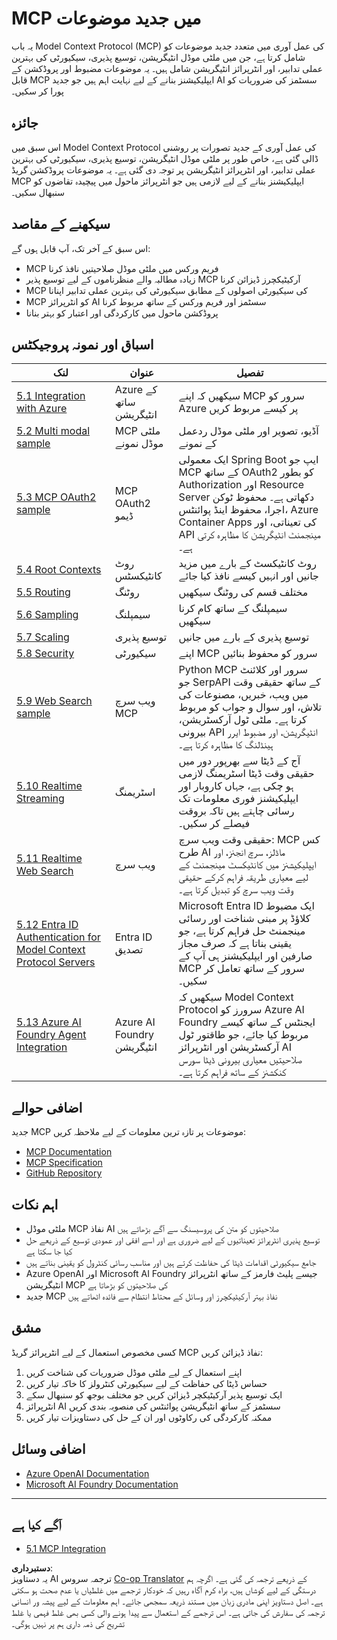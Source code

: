 <!--
CO_OP_TRANSLATOR_METADATA:
{
  "original_hash": "748c61250d4a326206b72b28f6154615",
  "translation_date": "2025-07-02T08:57:44+00:00",
  "source_file": "05-AdvancedTopics/README.md",
  "language_code": "ur"
}
-->
# MCP میں جدید موضوعات

یہ باب Model Context Protocol (MCP) کی عمل آوری میں متعدد جدید موضوعات کو شامل کرتا ہے، جن میں ملٹی موڈل انٹیگریشن، توسیع پذیری، سیکیورٹی کی بہترین عملی تدابیر، اور انٹرپرائز انٹیگریشن شامل ہیں۔ یہ موضوعات مضبوط اور پروڈکشن کے قابل MCP ایپلیکیشنز بنانے کے لیے نہایت اہم ہیں جو جدید AI سسٹمز کی ضروریات کو پورا کر سکیں۔

## جائزہ

اس سبق میں Model Context Protocol کی عمل آوری کے جدید تصورات پر روشنی ڈالی گئی ہے، خاص طور پر ملٹی موڈل انٹیگریشن، توسیع پذیری، سیکیورٹی کی بہترین عملی تدابیر، اور انٹرپرائز انٹیگریشن پر توجہ دی گئی ہے۔ یہ موضوعات پروڈکشن گریڈ MCP ایپلیکیشنز بنانے کے لیے لازمی ہیں جو انٹرپرائز ماحول میں پیچیدہ تقاضوں کو سنبھال سکیں۔

## سیکھنے کے مقاصد

اس سبق کے آخر تک، آپ قابل ہوں گے:

- MCP فریم ورکس میں ملٹی موڈل صلاحیتیں نافذ کرنا  
- زیادہ مطالبہ والے منظرناموں کے لیے توسیع پذیر MCP آرکیٹیکچرز ڈیزائن کرنا  
- MCP کی سیکیورٹی اصولوں کے مطابق سیکیورٹی کی بہترین عملی تدابیر اپنانا  
- MCP کو انٹرپرائز AI سسٹمز اور فریم ورکس کے ساتھ مربوط کرنا  
- پروڈکشن ماحول میں کارکردگی اور اعتبار کو بہتر بنانا  

## اسباق اور نمونہ پروجیکٹس

| لنک | عنوان | تفصیل |
|------|-------|-------------|
| [5.1 Integration with Azure](./mcp-integration/README.md) | Azure کے ساتھ انٹیگریشن | سیکھیں کہ اپنے MCP سرور کو Azure پر کیسے مربوط کریں |
| [5.2 Multi modal sample](./mcp-multi-modality/README.md) | MCP ملٹی موڈل نمونے | آڈیو، تصویر اور ملٹی موڈل ردعمل کے نمونے |
| [5.3 MCP OAuth2 sample](../../../05-AdvancedTopics/mcp-oauth2-demo) | MCP OAuth2 ڈیمو | ایک معمولی Spring Boot ایپ جو MCP کے ساتھ OAuth2 کو بطور Authorization اور Resource Server دکھاتی ہے۔ محفوظ ٹوکن اجرا، محفوظ اینڈ پوائنٹس، Azure Container Apps کی تعیناتی، اور API مینجمنٹ انٹیگریشن کا مظاہرہ کرتی ہے۔ |
| [5.4 Root Contexts](./mcp-root-contexts/README.md) | روٹ کانٹیکسٹس | روٹ کانٹیکسٹ کے بارے میں مزید جانیں اور انہیں کیسے نافذ کیا جائے |
| [5.5 Routing](./mcp-routing/README.md) | روٹنگ | مختلف قسم کی روٹنگ سیکھیں |
| [5.6 Sampling](./mcp-sampling/README.md) | سیمپلنگ | سیمپلنگ کے ساتھ کام کرنا سیکھیں |
| [5.7 Scaling](./mcp-scaling/README.md) | توسیع پذیری | توسیع پذیری کے بارے میں جانیں |
| [5.8 Security](./mcp-security/README.md) | سیکیورٹی | اپنے MCP سرور کو محفوظ بنائیں |
| [5.9 Web Search sample](./web-search-mcp/README.md) | ویب سرچ MCP | Python MCP سرور اور کلائنٹ جو SerpAPI کے ساتھ حقیقی وقت میں ویب، خبریں، مصنوعات کی تلاش، اور سوال و جواب کو مربوط کرتا ہے۔ ملٹی ٹول آرکسٹریشن، بیرونی API انٹیگریشن، اور مضبوط ایرر ہینڈلنگ کا مظاہرہ کرتا ہے۔ |
| [5.10 Realtime Streaming](./mcp-realtimestreaming/README.md) | اسٹریمنگ | آج کے ڈیٹا سے بھرپور دور میں حقیقی وقت ڈیٹا اسٹریمنگ لازمی ہو چکی ہے، جہاں کاروبار اور ایپلیکیشنز فوری معلومات تک رسائی چاہتے ہیں تاکہ بروقت فیصلے کر سکیں۔ |
| [5.11 Realtime Web Search](./mcp-realtimesearch/README.md) | ویب سرچ | حقیقی وقت ویب سرچ: MCP کس طرح AI ماڈلز، سرچ انجنز، اور ایپلیکیشنز میں کانٹیکسٹ مینجمنٹ کے لیے معیاری طریقہ فراہم کرکے حقیقی وقت ویب سرچ کو تبدیل کرتا ہے۔ |
| [5.12  Entra ID Authentication for Model Context Protocol Servers](./mcp-security-entra/README.md) | Entra ID تصدیق | Microsoft Entra ID ایک مضبوط کلاؤڈ پر مبنی شناخت اور رسائی مینجمنٹ حل فراہم کرتا ہے، جو یقینی بناتا ہے کہ صرف مجاز صارفین اور ایپلیکیشنز ہی آپ کے MCP سرور کے ساتھ تعامل کر سکیں۔ |
| [5.13 Azure AI Foundry Agent Integration](./mcp-foundry-agent-integration/README.md) | Azure AI Foundry انٹیگریشن | سیکھیں کہ Model Context Protocol سرورز کو Azure AI Foundry ایجنٹس کے ساتھ کیسے مربوط کیا جائے، جو طاقتور ٹول آرکسٹریشن اور انٹرپرائز AI صلاحیتیں معیاری بیرونی ڈیٹا سورس کنکشنز کے ساتھ فراہم کرتا ہے۔ |

## اضافی حوالے

جدید MCP موضوعات پر تازہ ترین معلومات کے لیے ملاحظہ کریں:  
- [MCP Documentation](https://modelcontextprotocol.io/)  
- [MCP Specification](https://spec.modelcontextprotocol.io/)  
- [GitHub Repository](https://github.com/modelcontextprotocol)  

## اہم نکات

- ملٹی موڈل MCP نفاذ AI صلاحیتوں کو متن کی پروسیسنگ سے آگے بڑھاتے ہیں  
- توسیع پذیری انٹرپرائز تعیناتیوں کے لیے ضروری ہے اور اسے افقی اور عمودی توسیع کے ذریعے حل کیا جا سکتا ہے  
- جامع سیکیورٹی اقدامات ڈیٹا کی حفاظت کرتے ہیں اور مناسب رسائی کنٹرول کو یقینی بناتے ہیں  
- Azure OpenAI اور Microsoft AI Foundry جیسے پلیٹ فارمز کے ساتھ انٹرپرائز انٹیگریشن MCP کی صلاحیتوں کو بڑھاتا ہے  
- جدید MCP نفاذ بہتر آرکیٹیکچرز اور وسائل کے محتاط انتظام سے فائدہ اٹھاتے ہیں  

## مشق

کسی مخصوص استعمال کے لیے انٹرپرائز گریڈ MCP نفاذ ڈیزائن کریں:

1. اپنے استعمال کے لیے ملٹی موڈل ضروریات کی شناخت کریں  
2. حساس ڈیٹا کی حفاظت کے لیے سیکیورٹی کنٹرولز کا خاکہ تیار کریں  
3. ایک توسیع پذیر آرکیٹیکچر ڈیزائن کریں جو مختلف بوجھ کو سنبھال سکے  
4. انٹرپرائز AI سسٹمز کے ساتھ انٹیگریشن پوائنٹس کی منصوبہ بندی کریں  
5. ممکنہ کارکردگی کی رکاوٹوں اور ان کے حل کی دستاویزات تیار کریں  

## اضافی وسائل

- [Azure OpenAI Documentation](https://learn.microsoft.com/en-us/azure/ai-services/openai/)  
- [Microsoft AI Foundry Documentation](https://learn.microsoft.com/en-us/ai-services/)  

---

## آگے کیا ہے

- [5.1 MCP Integration](./mcp-integration/README.md)

**دستبرداری**:  
یہ دستاویز AI ترجمہ سروس [Co-op Translator](https://github.com/Azure/co-op-translator) کے ذریعے ترجمہ کی گئی ہے۔ اگرچہ ہم درستگی کے لیے کوشاں ہیں، براہ کرم آگاہ رہیں کہ خودکار ترجمے میں غلطیاں یا عدم صحت ہو سکتی ہے۔ اصل دستاویز اپنی مادری زبان میں مستند ذریعہ سمجھی جائے۔ اہم معلومات کے لیے پیشہ ور انسانی ترجمہ کی سفارش کی جاتی ہے۔ اس ترجمے کے استعمال سے پیدا ہونے والی کسی بھی غلط فہمی یا غلط تشریح کی ذمہ داری ہم پر نہیں ہوگی۔